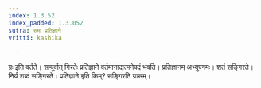```yaml
---
index: 1.3.52
index_padded: 1.3.052
sutra: समः प्रतिज्ञाने
vritti: kashika

---
```

ग्रः इति वर्तते। सम्पूर्वात् गिरतेः प्रतिज्ञाने वर्तमानादात्मनेपदं भवति। प्रतिज्ञानम् अभ्युपगमः। शतं सङ्गिरते। निर्यं शब्दं सङ्गिरते। प्रतिज्ञाने इति किम्? सङ्गिरति ग्रासम्।